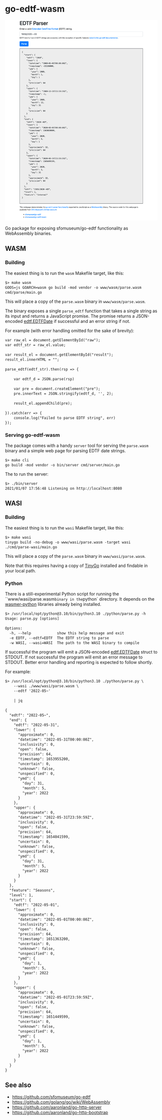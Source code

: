 # go-edtf-wasm

![](docs/images/go-edtf-wasm-bootstrap.png)

Go package for exposing sfomuseum/go-edtf functionality as WebAssembly binaries.

## WASM

### Building

The easiest thing is to run the `wasm` Makefile target, like this:

```
$> make wasm
GOOS=js GOARCH=wasm go build -mod vendor -o www/wasm/parse.wasm cmd/parse/main.go
```

This will place a copy of the `parse.wasm` binary in `www/wasm/parse.wasm`.

The binary exposes a single `parse_edtf` function that takes a single string as its input and returns a JavaScript promise. The promise returns a JSON-encoded [edtf.EDTFDate](https://github.com/sfomuseum/go-edtf#date-spans-or-edtfedtfdate) if successful and an error string if not.

For example (with error handling omitted for the sake of brevity):

```
var raw_el = document.getElementById("raw");
var edtf_str = raw_el.value;

var result_el = document.getElementById("result");
result_el.innerHTML = "";
    
parse_edtf(edtf_str).then(rsp => {

	var edtf_d = JSON.parse(rsp)
	
	var pre = document.createElement("pre");
	pre.innerText = JSON.stringify(edtf_d, '', 2);
	
	result_el.appendChild(pre);
	
}).catch(err => {
	console.log("Failed to parse EDTF string", err)
});
```

### Serving go-edtf-wasm

The package comes with a handy `server` tool for serving the `parse.wasm` binary and a simple web page for parsing EDTF date strings.

```
$> make cli
go build -mod vendor -o bin/server cmd/server/main.go
```

The to run the server:

```
$> ./bin/server 
2021/01/07 17:56:48 Listening on http://localhost:8080
```

## WASI

### Building

The easiest thing is to run the `wasi` Makefile target, like this:

```
$> make wasi
tinygo build -no-debug -o www/wasi/parse.wasm -target wasi ./cmd/parse-wasi/main.go
```

This will place a copy of the `parse.wasm` binary in `www/wasi/parse.wasm`.

Note that this requires having a copy of [TinyGo](https://tinygo.org/) installed and findable in your local path.

### Python

There is a still-experimental Python script for running the ``www/wasi/parse.wasm` binary in the `python` directory. It depends on the [wasmer-python](https://github.com/wasmerio/wasmer-python) libraries already being installed.

```
$> /usr/local/opt/python@3.10/bin/python3.10 ./python/parse.py -h
Usage: parse.py [options]

Options:
  -h, --help            show this help message and exit
  -e EDTF, --edtf=EDTF  The EDTF string to parse
  -w WASI, --wasi=WASI  The path to the WASI binary to compile
```

If successful the program will emit a JSON-encoded [edtf.EDTFDate](https://pkg.go.dev/github.com/sfomuseum/go-edtf#EDTFDate) struct to STDOUT. If not successful the program will emit an error message to STDOUT. Better error handling and reporting is expected to follow shortly.

For example:

```
$> /usr/local/opt/python@3.10/bin/python3.10 ./python/parse.py \
	--wasi ./www/wasi/parse.wasm \
	--edtf '2022-05~'
	
	| jq
	
{
  "edtf": "2022-05~",
  "end": {
    "edtf": "2022-05-31",
    "lower": {
      "approximate": 0,
      "datetime": "2022-05-31T00:00:00Z",
      "inclusivity": 0,
      "open": false,
      "precision": 64,
      "timestamp": 1653955200,
      "uncertain": 0,
      "unknown": false,
      "unspecified": 0,
      "ymd": {
        "day": 31,
        "month": 5,
        "year": 2022
      }
    },
    "upper": {
      "approximate": 0,
      "datetime": "2022-05-31T23:59:59Z",
      "inclusivity": 0,
      "open": false,
      "precision": 64,
      "timestamp": 1654041599,
      "uncertain": 0,
      "unknown": false,
      "unspecified": 0,
      "ymd": {
        "day": 31,
        "month": 5,
        "year": 2022
      }
    }
  },
  "feature": "Seasons",
  "level": 1,
  "start": {
    "edtf": "2022-05-01",
    "lower": {
      "approximate": 0,
      "datetime": "2022-05-01T00:00:00Z",
      "inclusivity": 0,
      "open": false,
      "precision": 64,
      "timestamp": 1651363200,
      "uncertain": 0,
      "unknown": false,
      "unspecified": 0,
      "ymd": {
        "day": 1,
        "month": 5,
        "year": 2022
      }
    },
    "upper": {
      "approximate": 0,
      "datetime": "2022-05-01T23:59:59Z",
      "inclusivity": 0,
      "open": false,
      "precision": 64,
      "timestamp": 1651449599,
      "uncertain": 0,
      "unknown": false,
      "unspecified": 0,
      "ymd": {
        "day": 1,
        "month": 5,
        "year": 2022
      }
    }
  }
}
```

## See also

* https://github.com/sfomuseum/go-edtf
* https://github.com/golang/go/wiki/WebAssembly
* https://github.com/aaronland/go-http-server
* https://github.com/aaronland/go-http-bootstrap